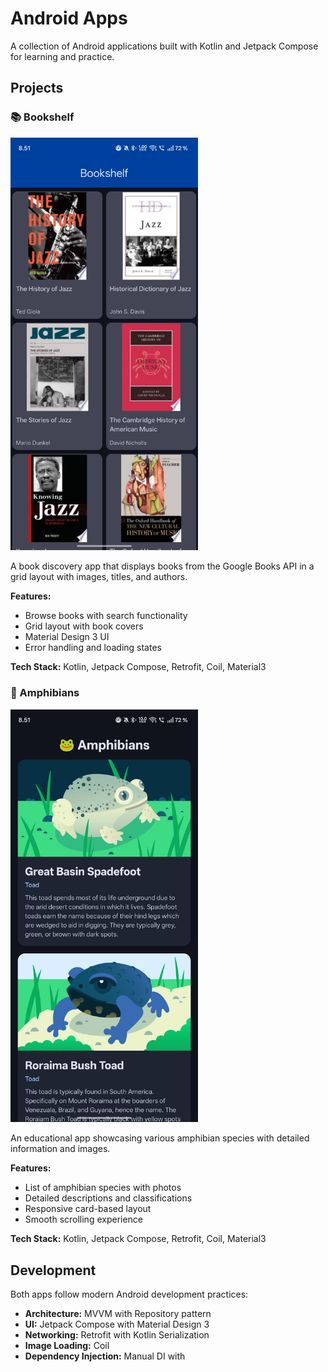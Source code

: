 # Android Apps

A collection of Android applications built with Kotlin and Jetpack Compose for learning and practice.

## Projects

### 📚 Bookshelf

<img src="books.jpg" alt="Bookshelf Screenshot" width="300"/>

A book discovery app that displays books from the Google Books API in a grid layout with images, titles, and authors.

**Features:**

- Browse books with search functionality
- Grid layout with book covers
- Material Design 3 UI
- Error handling and loading states

**Tech Stack:** Kotlin, Jetpack Compose, Retrofit, Coil, Material3

### 🐸 Amphibians

<img src="amphibians.jpg" alt="Amphibians Screenshot" width="300"/>

An educational app showcasing various amphibian species with detailed information and images.

**Features:**

- List of amphibian species with photos
- Detailed descriptions and classifications
- Responsive card-based layout
- Smooth scrolling experience

**Tech Stack:** Kotlin, Jetpack Compose, Retrofit, Coil, Material3

## Development

Both apps follow modern Android development practices:

- **Architecture:** MVVM with Repository pattern
- **UI:** Jetpack Compose with Material Design 3
- **Networking:** Retrofit with Kotlin Serialization
- **Image Loading:** Coil
- **Dependency Injection:** Manual DI with
